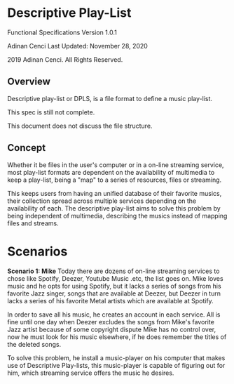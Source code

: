 # Descriptive Play-List
Functional Specifications
Version 1.0.1

Adinan Cenci
Last Updated: November 28, 2020

2019 Adinan Cenci. All Rights Reserved. 

## Overview

Descriptive play-list or DPLS, is a file format to define a music play-list.

This spec is still not complete.

This document does not discuss the file structure.

## Concept

Whether it be files in the user's computer or in a on-line streaming service, most play-list formats are dependent on the availability of multimedia to keep a play-list, being a "map" to a series of resources, files or streaming.

This keeps users from having an unified database of their favorite musics, their collection spread across multiple services depending on the availability of each. The descriptive play-list aims to solve this problem by being independent of multimedia, describing the musics instead of mapping files and streams.

# Scenarios

**Scenario 1: Mike**
Today there are dozens of on-line streaming services to chose like Spotify, Deezer, Youtube Music .etc, the list goes on. Mike loves music and he opts for using Spotify, but it lacks a series of songs from his favorite Jazz singer, songs that are available at Deezer, but Deezer in turn lacks a series of his favorite Metal artists which are available at Spotify.

In order to save all his music, he creates an account in each service. All is fine until one day when Deezer excludes the songs from Mike's favorite Jazz artist because of some copyright dispute Mike has no control over, now he must look for his music elsewhere, if he does remember the titles of the deleted songs.

To solve this problem, he install a music-player on his computer that makes use of Descriptive Play-lists, this music-player is capable of figuring out for him, which streaming service offers the music he desires.